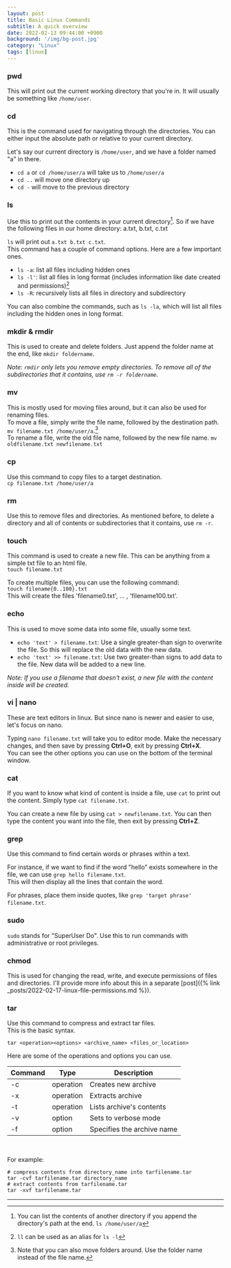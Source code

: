 ```yaml
---
layout: post
title: Basic Linux Commands
subtitle: A quick overview
date: 2022-02-13 09:44:00 +0900
background: '/img/bg-post.jpg'
category: "Linux"
tags: [linux]
---
```


### pwd
This will print out the current working directory that you're in. It will usually be something like `/home/user`.

### cd
This is the command used for navigating through the directories. You can either input the absolute path or relative to your current directory.  

Let's say our current directory is `/home/user`, and we have a folder named "a" in there.
* `cd a` or `cd /home/user/a` will take us to `/home/user/a`
* `cd ..` will move one directory up
* `cd -` will move to the previous directory

### ls
Use this to print out the contents in your current directory[^1]. So if we have the following files in our home directory: a.txt, b.txt, c.txt  

`ls` will print out `a.txt b.txt c.txt`.  
This command has a couple of command options. Here are a few important ones.
* `ls -a`: list all files including hidden ones
* `ls -l'`: list all files in long format (includes information like date created and permissions)[^ls]
* `ls -R`: recursively lists all files in directory and subdirectory

You can also combine the commands, such as `ls -la`, which will list all files including the hidden ones in long format.

### mkdir & rmdir
This is used to create and delete folders. Just append the folder name at the end, like `mkdir foldername`.  

*Note: `rmdir` only lets you remove empty directories. To remove all of the subdirectories that it contains, use `rm -r foldername`.*

### mv
This is mostly used for moving files around, but it can also be used for renaming files.  
To move a file, simply write the file name, followed by the destination path. `mv filename.txt /home/user/a`.[^2]  
To rename a file, write the old file name, followed by the new file name. `mv oldfilename.txt newfilename.txt`  

### cp
Use this command to copy files to a target destination.  
`cp filename.txt /home/user/a`

### rm
Use this to remove files and directories. As mentioned before, to delete a directory and all of contents or subdirectories that it contains, use `rm -r`.

### touch
This command is used to create a new file. This can be anything from a simple txt file to an html file.  
`touch filename.txt`

To create multiple files, you can use the following command:  
`touch filename{0..100}.txt`  
This will create the files 'filename0.txt', ... , 'filename100.txt'.

### echo
This is used to move some data into some file, usually some text.  
* `echo 'text' > filename.txt`: Use a single greater-than sign to overwrite the file. So this will replace the old data with the new data.  
* `echo 'text' >> filename.txt`: Use two greater-than signs to add data to the file. New data will be added to a new line.  

*Note: If you use a filename that doesn't exist, a new file with the content inside will be created.*

### vi | nano
These are text editors in linux. But since nano is newer and easier to use, let's focus on nano.  

Typing `nano filename.txt` will take you to editor mode. Make the necessary changes, and then save by pressing **Ctrl+O**, exit by pressing **Ctrl+X**.  
You can see the other options you can use on the bottom of the terminal window.

### cat
If you want to know what kind of content is inside a file, use `cat` to print out the content. Simply type `cat filename.txt`.  

You can create a new file by using `cat > newfilename.txt`. You can then type the content you want into the file, then exit by pressing **Ctrl+Z**.

### grep
Use this command to find certain words or phrases within a text.

For instance, if we want to find if the word "hello" exists somewhere in the file, we can use `grep hello filename.txt`.  
This will then display all the lines that contain the word.  

For phrases, place them inside quotes, like `grep 'target phrase' filename.txt`.

### sudo
`sudo` stands for "SuperUser Do". Use this to run commands with administrative or root privileges.

### chmod
This is used for changing the read, write, and execute permissions of files and directories.
I'll provide more info about this in a separate [post]({% link _posts/2022-02-17-linux-file-permissions.md %}).

### tar
Use this command to compress and extract tar files.   
This is the basic syntax.

`tar <operation><options> <archive_name> <files_or_location>`

Here are some of the operations and options you can use.

| Command | Type | Description |
| --- | --- | --- |
| -c | operation | Creates new archive |
| -x | operation | Extracts archive |
| -t | operation | Lists archive's contents |
| -v | option | Sets to verbose mode |
| -f <archive> | option | Specifies the archive name |

<br>

For example:
```shell
# compress contents from directory_name into tarfilename.tar
tar -cvf tarfilename.tar directory_name 
# extract contents from tarfilename.tar
tar -xvf tarfilename.tar 
```


---
[^1]: You can list the contents of another directory if you append the directory's path at the end. `ls /home/user/a`  
[^2]: Note that you can also move folders around. Use the folder name instead of the file name.  
[^ls]: `ll` can be used as an alias for `ls -l`

